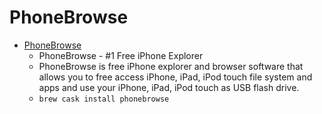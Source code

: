 # PhoneBrowse
- [PhoneBrowse](https://www.imobie.com/phonebrowse/)
  -  PhoneBrowse - #1 Free iPhone Explorer 
  - PhoneBrowse is free iPhone explorer and browser software that allows you to free access iPhone, iPad, iPod touch file system and apps and use your iPhone, iPad, iPod touch as USB flash drive.
  - `brew cask install phonebrowse`
